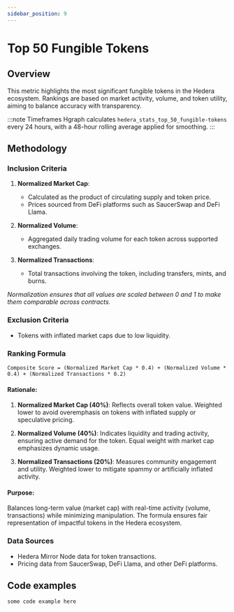 ```yaml
---
sidebar_position: 9
---
```


# Top 50 Fungible Tokens

## Overview  
This metric highlights the most significant fungible tokens in the Hedera ecosystem. Rankings are based on market activity, volume, and token utility, aiming to balance accuracy with transparency.  

:::note Timeframes
Hgraph calculates `hedera_stats_top_50_fungible-tokens` every 24 hours, with a 48-hour rolling average applied for smoothing.
:::

## Methodology  

### Inclusion Criteria  
1. **Normalized Market Cap**:  
   - Calculated as the product of circulating supply and token price.  
   - Prices sourced from DeFi platforms such as SaucerSwap and DeFi Llama.  

2. **Normalized Volume**:  
   - Aggregated daily trading volume for each token across supported exchanges.  

3. **Normalized Transactions**:  
   - Total transactions involving the token, including transfers, mints, and burns.  

*Normalization ensures that all values are scaled between 0 and 1 to make them comparable across contracts.*

### Exclusion Criteria  
- Tokens with inflated market caps due to low liquidity.  

### Ranking Formula  

```
Composite Score = (Normalized Market Cap * 0.4) + (Normalized Volume * 0.4) + (Normalized Transactions * 0.2)
```

#### Rationale:

1. **Normalized Market Cap (40%)**: Reflects overall token value. Weighted lower to avoid overemphasis on tokens with inflated supply or speculative pricing.  

2. **Normalized Volume (40%)**: Indicates liquidity and trading activity, ensuring active demand for the token. Equal weight with market cap emphasizes dynamic usage.  

3. **Normalized Transactions (20%)**: Measures community engagement and utility. Weighted lower to mitigate spammy or artificially inflated activity.  

#### Purpose:  
Balances long-term value (market cap) with real-time activity (volume, transactions) while minimizing manipulation. The formula ensures fair representation of impactful tokens in the Hedera ecosystem.

### Data Sources  
- Hedera Mirror Node data for token transactions.  
- Pricing data from SaucerSwap, DeFi Llama, and other DeFi platforms. 

## Code examples

```
some code example here
```